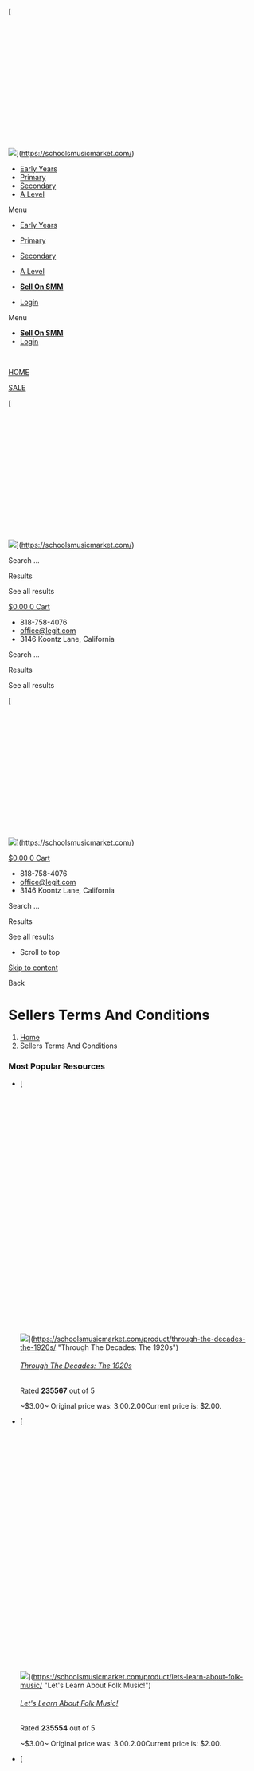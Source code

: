 [![](data:image/svg+xml,%3Csvg%20xmlns='http://www.w3.org/2000/svg'%20viewBox='0%200%20500%20250'%3E%3C/svg%3E)

![](https://schoolsmusicmarket.com/wp-content/uploads/2023/07/SMM-Logo.png)](https://schoolsmusicmarket.com/)

* [Early Years](https://schoolsmusicmarket.com/market/filter/year_group:87/)
* [Primary](https://schoolsmusicmarket.com/market/filter/year_group:88%2C89%2C90%2C91%2C92%2C93/)
* [Secondary](https://schoolsmusicmarket.com/market/filter/year_group:98%2C99%2C95%2C96%2C97/)
* [A Level](https://schoolsmusicmarket.com/market/filter/year_group:101%2C102/)

Menu

* [Early Years](https://schoolsmusicmarket.com/market/filter/year_group:87/)
* [Primary](https://schoolsmusicmarket.com/market/filter/year_group:88%2C89%2C90%2C91%2C92%2C93/)
* [Secondary](https://schoolsmusicmarket.com/market/filter/year_group:98%2C99%2C95%2C96%2C97/)
* [A Level](https://schoolsmusicmarket.com/market/filter/year_group:101%2C102/)

* [**Sell On SMM**](https://schoolsmusicmarket.com/sell-your-music-resources/)
* [Login](https://schoolsmusicmarket.com/login/)

Menu

* [**Sell On SMM**](https://schoolsmusicmarket.com/sell-your-music-resources/)
* [Login](https://schoolsmusicmarket.com/login/)

[](https://schoolsmusicmarket.com/cart/)

[](https://schoolsmusicmarket.com/wishlist/)

 [](https://schoolsmusicmarket.com/product/musical-wordsearch/)

[HOME](https://schoolsmusicmarket.com/seller-dashboard)

[SALE](https://schoolsmusicmarket.com/market/jsf/epro-products/sort/orderby%3Asales_number%3Border%3ADESC/)

[![](data:image/svg+xml,%3Csvg%20xmlns='http://www.w3.org/2000/svg'%20viewBox='0%200%20500%20250'%3E%3C/svg%3E)

![](https://schoolsmusicmarket.com/wp-content/uploads/2023/07/SMM-Logo.png)](https://schoolsmusicmarket.com/)

Search ...  

Results

See all results

[$0.00 0 Cart](#)

[](https://schoolsmusicmarket.com/seller-dashboard/)

* 818-758-4076
* office@legit.com
* 3146 Koontz Lane, California

Search ...  

Results

See all results

[![](data:image/svg+xml,%3Csvg%20xmlns='http://www.w3.org/2000/svg'%20viewBox='0%200%20500%20250'%3E%3C/svg%3E)

![](https://schoolsmusicmarket.com/wp-content/uploads/2023/07/SMM-Logo.png)](https://schoolsmusicmarket.com/)

[$0.00 0 Cart](#)

[](https://schoolsmusicmarket.com/seller-dashboard/)

* 818-758-4076
* office@legit.com
* 3146 Koontz Lane, California

Search ...  

Results

See all results

* Scroll to top
    

[Skip to content](#main)

Back

Sellers Terms And Conditions
============================

1. [Home](https://schoolsmusicmarket.com/)
2. Sellers Terms And Conditions

### Most Popular Resources

* [![](data:image/svg+xml,%3Csvg%20xmlns='http://www.w3.org/2000/svg'%20viewBox='0%200%20300%20300'%3E%3C/svg%3E)
    
    ![](https://schoolsmusicmarket.com/wp-content/uploads/2024/04/THE-1920S-750-x-500-px-300x300.png)](https://schoolsmusicmarket.com/product/through-the-decades-the-1920s/ "Through The Decades: The 1920s")
    
    ###### [Through The Decades: The 1920s](https://schoolsmusicmarket.com/product/through-the-decades-the-1920s/ "Through The Decades: The 1920s")
    
    Rated **235567** out of 5
    
    ~$3.00~ Original price was: $3.00.$2.00Current price is: $2.00.
    
* [![](data:image/svg+xml,%3Csvg%20xmlns='http://www.w3.org/2000/svg'%20viewBox='0%200%20300%20300'%3E%3C/svg%3E)
    
    ![](https://schoolsmusicmarket.com/wp-content/uploads/2024/04/FOLK-MUSIC-750-x-500-px-300x300.png)](https://schoolsmusicmarket.com/product/lets-learn-about-folk-music/ "Let's Learn About Folk Music!")
    
    ###### [Let's Learn About Folk Music!](https://schoolsmusicmarket.com/product/lets-learn-about-folk-music/ "Let's Learn About Folk Music!")
    
    Rated **235554** out of 5
    
    ~$3.00~ Original price was: $3.00.$2.00Current price is: $2.00.
    
* [![](data:image/svg+xml,%3Csvg%20xmlns='http://www.w3.org/2000/svg'%20viewBox='0%200%20300%20300'%3E%3C/svg%3E)
    
    ![](https://schoolsmusicmarket.com/wp-content/uploads/2024/04/JAZZ-MUSIC-750-x-500-px-300x300.png)](https://schoolsmusicmarket.com/product/lets-learn-about-jazz-music/ "Let's Learn About Jazz Music!")
    
    ###### [Let's Learn About Jazz Music!](https://schoolsmusicmarket.com/product/lets-learn-about-jazz-music/ "Let's Learn About Jazz Music!")
    
    Rated **235541** out of 5
    
    ~$3.00~ Original price was: $3.00.$2.00Current price is: $2.00.
    
* [![](data:image/svg+xml,%3Csvg%20xmlns='http://www.w3.org/2000/svg'%20viewBox='0%200%20300%20300'%3E%3C/svg%3E)
    
    ![](https://schoolsmusicmarket.com/wp-content/uploads/2024/04/BLUES-MUSIC-750-x-500-px-300x300.png)](https://schoolsmusicmarket.com/product/lets-learn-about-blues-music/ "Let's Learn About Blues Music!")
    
    ###### [Let's Learn About Blues Music!](https://schoolsmusicmarket.com/product/lets-learn-about-blues-music/ "Let's Learn About Blues Music!")
    
    Rated **235528** out of 5
    
    ~$3.00~ Original price was: $3.00.$2.00Current price is: $2.00.
    
* [![](data:image/svg+xml,%3Csvg%20xmlns='http://www.w3.org/2000/svg'%20viewBox='0%200%20300%20300'%3E%3C/svg%3E)
    
    ![](https://schoolsmusicmarket.com/wp-content/uploads/2024/04/COUNTRY-MUSIC-750-x-500-px-300x300.png)](https://schoolsmusicmarket.com/product/lets-learn-about-country-music/ "Let's Learn About Country Music!")
    
    ###### [Let's Learn About Country Music!](https://schoolsmusicmarket.com/product/lets-learn-about-country-music/ "Let's Learn About Country Music!")
    
    Rated **235515** out of 5
    
    ~$3.00~ Original price was: $3.00.$2.00Current price is: $2.00.
    

We'll send you everything you need to make this year's celebration unforgettable.

   

First Name 

Second Name 

Email 

School Type

Primary School Teacher Secondary School Teacher

Register For Free

### More From The Blog...

* ###### [Engaging Parents and the Community in Music Education](https://schoolsmusicmarket.com/engaging-parents-and-the-community-in-music-education/)
    
* ###### [Building Confidence and Performance Skills in Music Education](https://schoolsmusicmarket.com/building-confidence-and-performance-skills-in-music-education/)
    
* ###### [Utilising Online Resources and Apps in Music Education](https://schoolsmusicmarket.com/utilising-online-resources-and-apps-in-music-education/)
    

Welcome to Schools Music Market (referred to in this policy as “Schools Music Market,” “SMM,” “us,” “we,” or “our”). These Terms of Service (“Terms”) govern your relationship with SMM and provide important information about your legal rights.

By accessing and using our marketplace located at schoolsmusicmarket.com and related subdomains, you agree to abide by these Terms. Please read them carefully.

1. **Introduction**

1.1 SMM is an open platform that allows educators and creators to discover, buy, sell, and share original content for teaching and learning, classroom decor, and supplies (“Resources”). Resources may include electronically delivered files, digital products, streaming video, physical or used goods, and other product types. SMM reserves the right to withdraw Resources if they are deemed to be in breach of our terms. A Resource, together with its title, description, and other listing information, constitutes a “Resource Listing.” SMM does not own or sell Resources for or on behalf of Sellers.

2. **Purchases**

2.1 When making purchases on SMM, you are responsible for paying any amounts due, including applicable taxes. The list price for each item will be charged in GB Sterling. By placing an order, you represent and warrant that the billing information you’ve provided is accurate.

3. **Income Tax**

3.1 SMM does not pay income tax on your behalf to any tax authority. There is no withholding tax on any author royalty payments made by SMM to you. However, as a Seller, you may need to submit a tax return to the tax authorities to report and pay any income tax that may be due on your royalty payments.

4. **Sellers Outside Of The UK**

4.1 SMM permits the selling of Resources from outside the UK. As a Seller, you accept the responsibility to comply with the laws of the country you are located in. The SMM site supports multiple currencies for buyers, which is dependent on their IP address. However, the royalty you receive for each sale will be paid in the same currency as the price you have set for your Resource.

5. **Account Closure**

5.1 Closure by SMM: We may, at our discretion, close or suspend the Account of any Member at any time for any reason, with or without notice.

5.2 Closure by You: You have the right to close your SMM account at any time, without notice to us.

5.3 Effect of Account Closure: After your account is closed, you will no longer have access to your Account information, past purchases, uploaded Resources, and many of the features of our Services that require an Account. If you close your Account on your own, you can reopen it anytime by logging in again. If you would like SMM to close your Account permanently, please contact us.

5.4 If you’re a Seller, any Resources you’ve posted will no longer be searchable, and your Resource pages will not be available to Users. However, your paid Resources will remain accessible to the Accounts of Members who have previously purchased them.

6. **Discontinue Services**

6.1 We may change, suspend, or discontinue offering our Services at any time. Any suspension or discontinuation may result in the unavailability of your Account, Resources, and Content. We are not liable to you for any impact a change, suspension, or discontinuation may have, including the loss of access to purchased Resources or loss of income from the inability to sell Resources through our Services.

7. **Resource Licensing Policy**

7.1 License: Sellers own and maintain the intellectual property rights in their Resources and grant Members licenses to use such Resources. When you purchase a Resource, you are purchasing a license to use the Resource in accordance with the terms of this Resource Licensing Policy.

7.2 Individual License: An Individual License is a license that can only be assigned to a single specific individual user (“Assignee”) for their lifetime use. Individual Licenses are non-transferable and may not be used by or reallocated to a different Assignee. With an Individual License, the Seller grants the purchasing Member a non-exclusive, perpetual, irrevocable, non-transferable, non-sublicensable, worldwide, limited license to use the Resource for the purposes and under the conditions described below. Additional rights may be granted by the Seller.

7.3 Usage Permissions for Individual License:

7.3.1 Assign use of the Resource to one Assignee. Once an Assignee has been designated, the license cannot be used by any other individual, but additional licenses can be purchased as needed.

7.3.2 Use the Resource for personal, educational, and instructional purposes only (“Personal Use”). This includes using the Resource for personal study or teaching students.

7.3.3 Print and make copies of downloadable Resources as necessary for Personal Use. Copies may be made for students, classroom aides, and substitute teachers. Copies may also be made for review purposes by students’ parents, classroom observers, supervisors, or school administrators. Hard goods and video resources may not be copied, shared, or reproduced.

7.3.4 Deliver Resources electronically to Permitted Recipients. Resources may be electronically delivered to your students and, if necessary, their parent/caregiver. However, uploading Resources to websites, applications, shared drives, or other sites or services that enable access by anyone other than Permitted Recipients is prohibited.

7.3.5 Commercial Restrictions: You may not use the Resource, in whole or in part, for commercial purposes. This includes selling, using for advertising or marketing, or using in connection with a business or profit-making activity.

7.3.6 Sharing Restrictions: Except for electronic delivery to Permitted Recipients, you may not post or make the Resource available on any website, application, shared drive, or other sites or services.

7.4 Intellectual Property and Security:

7.4.1 All aspects of the Site and the Apps, including text, graphics, photographs, logos, videos, user interfaces, trademarks, computer code, and other content (collectively, “Site Assets”), are owned or controlled by SMM and are protected by intellectual property rights.

7.4.2 You may not use, reproduce, copy, modify, republish, perform, display, disassemble, reverse engineer, translate, or distribute Site Assets for any commercial purpose without explicit permission from SMM.

7.4.3 Prior to uploading any Content, you are responsible for ensuring that it does not contain or transmit viruses, malware, or other harmful software programs.

8. **Reporting Intellectual Property Violations:**

8.1 We respect the intellectual property rights of others and expect the same from our Sellers. Any material, information, communication, data, or anything else posted by a Seller must not infringe on the copyrights, trademarks, or patent rights of others. Sellers must ensure that their Resources are their original work or that they have a valid license or authorization to use any content created by someone else.

8.2 It is our policy to close the Accounts of Sellers who repeatedly or egregiously violate this policy.

9. **Marketplace Earnings and Payouts:**

9.1 Marketplace Earnings: When someone purchases a Seller’s Resource, the payment will be processed, and the royalties will be added to the Seller’s balance. Sellers can view their balance in the sales section of their vendor Dashboard.

9.2 Withdrawal of Balance: Sellers can manually withdraw their account balance to their designated payment method once it reaches the minimum withdrawal threshold specified by SMM. Withdrawal requests may be subject to processing fees or transaction charges imposed by the payment service provider.

9.3 Payment Schedule: SMM operates on a payment schedule, and Sellers can expect their earnings to be processed and paid out according to the schedule specified by SMM. However, please note that actual payment processing and transfer times may vary depending on the payment service provider and other external factors.

9.4 Taxes and Fees: Sellers are responsible for any taxes, fees, or other charges associated with their earnings from the marketplace. It is the Seller’s obligation to comply with all applicable tax laws and regulations, including reporting and payment of any taxes due on their earnings.

10. **Disclaimer of Warranty:**

10.1 SMM provides the marketplace and Services on an “as is” and “as available” basis. We make no representations or warranties of any kind, express or implied, regarding the accuracy, reliability, or availability of the Services or the Resources listed on the marketplace. Your use of the Services and Resources is at your own risk.

10.2 SMM does not warrant that the marketplace will meet your specific requirements, that the Services will be uninterrupted, timely, secure, or error-free, or that any errors or defects in the marketplace or Services will be corrected.

11. **Limitation of Liability:**

11.1 To the maximum extent permitted by applicable law, in no event shall SMM be liable for any indirect, incidental, special, consequential, or punitive damages, including but not limited to damages for loss of profits, goodwill, use, data, or other intangible losses, arising out of or in connection with your use of or inability to use the marketplace or Services.

11.2 SMM’s total liability to you for any claims arising out of or related to the marketplace or Services shall not exceed the total amount paid by you, if any, to SMM in the twelve (12) months prior to the event giving rise to such liability.

12. **Governing Law and Jurisdiction:**

12.1 These Terms and any disputes arising out of or in connection with them shall be governed by and construed in accordance with the laws of the United Kingdom.

12.2 Any legal actions or proceedings arising out of or relating to these Terms shall be brought exclusively in the courts of the United Kingdom, and you hereby consent to the personal jurisdiction of such courts.

Thank you for using Schools Music Market. We hope you find our platform beneficial for your educational needs. If you have any questions or concerns regarding these Terms, please contact us for further assistance.

Search for 

![](data:image/svg+xml,%3Csvg%20xmlns='http://www.w3.org/2000/svg'%20viewBox='0%200%20500%20250'%3E%3C/svg%3E)

![](https://schoolsmusicmarket.com/wp-content/uploads/2023/07/SMM-Logo.png)

[SALE](https://schoolsmusicmarket.com/market/jsf/epro-products/sort/orderby%3Asales_number%3Border%3ADESC/)

[LIST](https://www.schoolsmusicmarket.com/wishlist)

Browse Resources
----------------

Search ...   

Results

See all results

 [](https://schoolsmusicmarket.com/product/music-room-decor-welcome-signs/)

###### Browse By Year/Grade

[EYFS](https://schoolsmusicmarket.com/market/jsf/epro-products/tax/year_group:87/)

[Year 1 / K](https://schoolsmusicmarket.com/market/filter/year_group:88/)

[Year 2 / Grade 1](https://schoolsmusicmarket.com/market/filter/year_group:89/) 

[Year 3 / Grade 2](https://schoolsmusicmarket.com/market/filter/year_group:90/)

[Year 4/ Grade 3](https://schoolsmusicmarket.com/market/filter/year_group:91/)

[Year 5/ Grade 4](https://schoolsmusicmarket.com/market/filter/year_group:92/)

[Year 6 / Grade 5](https://schoolsmusicmarket.com/market/filter/year_group:93/)

[Year 7 / Grade 6](https://schoolsmusicmarket.com/market/filter/year_group:95/)

[Year 8 / Grade 7](https://schoolsmusicmarket.com/market/filter/year_group:96/)

[Year 9 / Grade 8](https://schoolsmusicmarket.com/market/filter/year_group:97/)

[Year 10 / Grade 9](https://schoolsmusicmarket.com/market/filter/year_group:98/)

[Year 11 / Grade 10](https://schoolsmusicmarket.com/market/filter/year_group:99/)

[Year 12 / Grade 11](https://schoolsmusicmarket.com/market/filter/year_group:101/)

[Year 13 / Grade 12](https://schoolsmusicmarket.com/market/filter/year_group:102/)

###### Browse For Occasion

[Back To School](https://schoolsmusicmarket.com/market/filter/occasions:236/)

[Black History Month](https://schoolsmusicmarket.com/market/filter/occasions:169/)

[Christmas](https://schoolsmusicmarket.com/market/filter/occasions:166/)

[Easter](https://schoolsmusicmarket.com/market/filter/occasions:167/)

[Halloween](https://schoolsmusicmarket.com/market/filter/occasions:170/)

[Thanksgiving](https://schoolsmusicmarket.com/market/filter/occasions:168/)

[World Music Day](https://schoolsmusicmarket.com/market/filter/occasions:165/)

###### Browse By Keyword

[Body Percussion](https://schoolsmusicmarket.com/market/filter/keyword:162/)

[Composition](https://schoolsmusicmarket.com/market/filter/keyword:158/)

[Genres](https://schoolsmusicmarket.com/market/filter/keyword:197/)

[Improvisation](https://schoolsmusicmarket.com/market/filter/keyword:159/)

[Musical Instruments](https://schoolsmusicmarket.com/market/filter/keyword:196/)

[Notation](https://schoolsmusicmarket.com/market/filter/keyword:160/)

[Pulse](https://schoolsmusicmarket.com/market/filter/keyword:157/)

[Rhythm](https://schoolsmusicmarket.com/market/filter/keyword:156/)

[Singing](https://schoolsmusicmarket.com/market/filter/keyword:164/)

[Tonality](https://schoolsmusicmarket.com/market/filter/keyword:163/)

[World Music](https://schoolsmusicmarket.com/market/filter/keyword:161/)

###### Resource Type

[Assessment & Revision](https://schoolsmusicmarket.com/market/filter/resourcetype:188/)

[Audio, Music & Video](https://schoolsmusicmarket.com/market/filter/resourcetype:190/)

[Displays](https://schoolsmusicmarket.com/market/filter/resourcetype:194/)

[Games & Quizzes](https://schoolsmusicmarket.com/market/filter/resourcetype:189/)

[Lesson Plans](https://schoolsmusicmarket.com/market/filter/resourcetype:191/)

[Worksheets](https://schoolsmusicmarket.com/market/filter/resourcetype:195/)

[Login](https://schoolsmusicmarket.com/login)

[Sign Up As A Buyer](https://schoolsmusicmarket.com/wp-login.php?action=register)

[Sign Up As A Seller](https://schoolsmusicmarket.com/sell-your-music-resources/)

[Vist Seller Dashboard](https://schoolsmusicmarket.com/seller-dashboard/)

[My Account](https://schoolsmusicmarket.com/my-account/)

[My Orders](https://schoolsmusicmarket.com/my-account/orders/)

[Downloads](https://schoolsmusicmarket.com/my-account/downloads/)

[Become A Seller](https://schoolsmusicmarket.com/sell-your-music-resources/)

[Upload New Resource](https://schoolsmusicmarket.com/seller-dashboard/edit-product/add/)

[Log Out](http://schoolsmusicmarket.com/wp-login.php?action=logout)

![fbpx](https://www.facebook.com/tr?id=694577338779269&ev=PageView&noscript=1)

We noticed you're visiting from United States (US). We've updated our prices to United States (US) dollar for your shopping convenience. [Use Pound sterling instead.](https://schoolsmusicmarket.com/sellers-terms-and-conditions/?currency=GBP) [Dismiss](#)